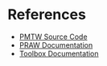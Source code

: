# References

* [PMTW Source Code](https://github.com/adhesivecheese/pmtw)
* [PRAW Documentation](https://praw.readthedocs.io/en/stable/index.html)
* [Toolbox Documentation](https://github.com/toolbox-team/reddit-moderator-toolbox/wiki)
